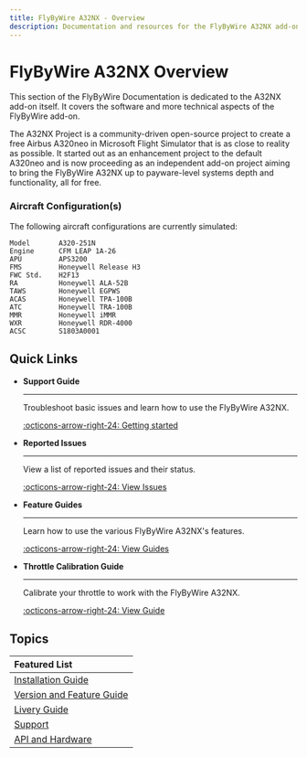 ```yaml
---
title: FlyByWire A32NX - Overview 
description: Documentation and resources for the FlyByWire A32NX add-on for Microsoft Flight Simulator 2020.
---
```


<link rel="stylesheet" href="../../stylesheets/toc-tables.css">

# FlyByWire A32NX Overview

This section of the FlyByWire Documentation is dedicated to the A32NX add-on itself. It covers the software and more technical aspects of the FlyByWire add-on.

The A32NX Project is a community-driven open-source project to create a free Airbus A320neo in Microsoft Flight Simulator that is as close to reality as possible. It started out as an enhancement project to the default A320neo and is now proceeding as an independent add-on project aiming to bring the FlyByWire A32NX up to payware-level systems depth and functionality, all for free.

### **Aircraft Configuration(s)**

The following aircraft configurations are currently simulated:

```title="Simulated Hardware"
Model       A320-251N
Engine      CFM LEAP 1A-26
APU         APS3200
FMS         Honeywell Release H3
FWC Std.    H2F13
RA          Honeywell ALA-52B
TAWS        Honeywell EGPWS
ACAS        Honeywell TPA-100B
ATC         Honeywell TRA-100B
MMR         Honeywell iMMR
WXR         Honeywell RDR-4000
ACSC        S1803A0001
```

## Quick Links

<div class="grid cards" markdown>

- **Support Guide**
    
    ---
    
    Troubleshoot basic issues and learn how to use the FlyByWire A32NX.
    
    [:octicons-arrow-right-24: Getting started](../support/index.md)
    
- **Reported Issues**

    ---
    
    View a list of reported issues and their status.
        
    [:octicons-arrow-right-24: View Issues](../support/reported-issues.md)

- **Feature Guides**

    ---
    
    Learn how to use the various FlyByWire A32NX's features.
    
    [:octicons-arrow-right-24: View Guides](feature-guides/index.md)

- **Throttle Calibration Guide**
    
    ---
        
    Calibrate your throttle to work with the FlyByWire A32NX.
        
    [:octicons-arrow-right-24: View Guide](../common/flypados3/throttle-calibration.md)

</div>

##  Topics

| Featured List                                           |
|:--------------------------------------------------------|
| [Installation Guide](../install/installation.md)        |
| [Version and Feature Guide](../install/fbw-versions.md) |
| [Livery Guide](../install/liveries.md)                  |
| [Support](../support/index.md)                          |
| [API and Hardware](a32nx-api/index.md)                  |




